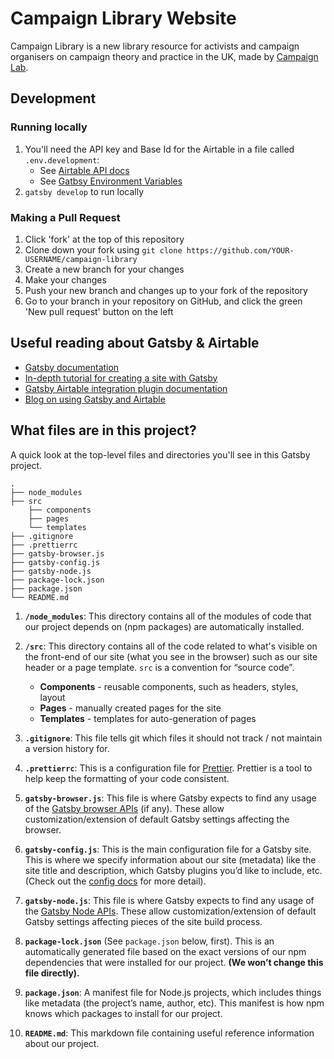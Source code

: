 # Campaign Library Website

Campaign Library is a new library resource for activists and campaign organisers on campaign theory and practice in the UK, made by [Campaign Lab](https://campaignlab.london).

## Development

### Running locally

1. You'll need the API key and Base Id for the Airtable in a file called `.env.development`:
   * See [Airtable API docs](https://airtable.com/api)
   * See [Gatbsy Environment Variables](https://www.gatsbyjs.org/docs/environment-variables/)
2. `gatsby develop` to run locally

### Making a Pull Request

1. Click 'fork' at the top of this repository
2. Clone down your fork using `git clone https://github.com/YOUR-USERNAME/campaign-library`
3. Create a new branch for your changes
4. Make your changes
5. Push your new branch and changes up to your fork of the repository
6. Go to your branch in your repository on GitHub, and click the green 'New pull request' button on the left

## Useful reading about Gatsby & Airtable

- [Gatsby documentation](https://www.gatsbyjs.org/docs/)
- [In-depth tutorial for creating a site with Gatsby](https://www.gatsbyjs.org/tutorial/)
- [Gatsby Airtable integration plugin documentation](https://www.gatsbyjs.org/packages/gatsby-source-airtable/)
- [Blog on using Gatsby and Airtable](https://medium.com/@canvis/building-a-documentation-site-from-scratch-using-airtable-gatsby-js-and-markdown-6f39df9277fd)

## What files are in this project?

A quick look at the top-level files and directories you'll see in this Gatsby project.

    .
    ├── node_modules
    ├── src
        ├── components
        ├── pages
        └── templates
    ├── .gitignore
    ├── .prettierrc
    ├── gatsby-browser.js
    ├── gatsby-config.js
    ├── gatsby-node.js
    ├── package-lock.json
    ├── package.json
    └── README.md

1.  **`/node_modules`**: This directory contains all of the modules of code that our project depends on (npm packages) are automatically installed.

2.  **`/src`**: This directory contains all of the code related to what's visible on the front-end of our site (what you see in the browser) such as our site header or a page template. `src` is a convention for “source code”.
    * **Components** - reusable components, such as headers, styles, layout
    * **Pages**  - manually created pages for the site
    * **Templates** - templates for auto-generation of pages

3.  **`.gitignore`**: This file tells git which files it should not track / not maintain a version history for.

4.  **`.prettierrc`**: This is a configuration file for [Prettier](https://prettier.io/). Prettier is a tool to help keep the formatting of your code consistent.

5.  **`gatsby-browser.js`**: This file is where Gatsby expects to find any usage of the [Gatsby browser APIs](https://www.gatsbyjs.org/docs/browser-apis/) (if any). These allow customization/extension of default Gatsby settings affecting the browser.

6.  **`gatsby-config.js`**: This is the main configuration file for a Gatsby site. This is where we specify information about our site (metadata) like the site title and description, which Gatsby plugins you’d like to include, etc. (Check out the [config docs](https://www.gatsbyjs.org/docs/gatsby-config/) for more detail).

7.  **`gatsby-node.js`**: This file is where Gatsby expects to find any usage of the [Gatsby Node APIs](https://www.gatsbyjs.org/docs/node-apis/). These allow customization/extension of default Gatsby settings affecting pieces of the site build process.

8.  **`package-lock.json`** (See `package.json` below, first). This is an automatically generated file based on the exact versions of our npm dependencies that were installed for our project. **(We won’t change this file directly).**

9.  **`package.json`**: A manifest file for Node.js projects, which includes things like metadata (the project’s name, author, etc). This manifest is how npm knows which packages to install for our project.

10. **`README.md`**: This markdown file containing useful reference information about our project.